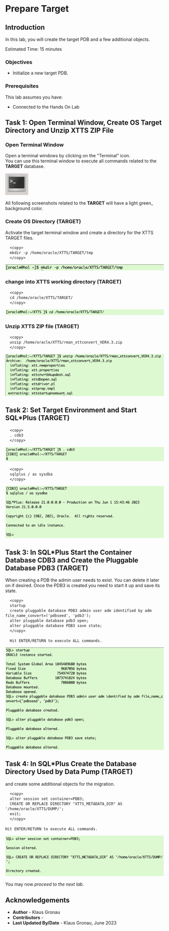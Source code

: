 # Prepare Target

## Introduction

In this lab, you will create the target PDB and a few additional objects.

Estimated Time: 15 minutes

### Objectives

- Initialize a new target PDB.

### Prerequisites

This lab assumes you have:

- Connected to the Hands On Lab

## Task 1: Open Terminal Window, Create OS Target Directory and Unzip XTTS ZIP File

### Open Terminal Window 
Open a terminal windows by clicking on the "Terminal" icon. <br>
You can use this terminal window to execute all commands related to the __TARGET__ database.

![Screenshot of the Linux Hands On Lab Terminal icon](./images/terminal.png " ")

All following screenshots related to the __TARGET__ will have a light green_ background color.


### Create OS Directory (__TARGET__)
Activate the target terminal window and create a directory for the XTTS TARGET files.

  ```
    <copy>
    mkdir -p /home/oracle/XTTS/TARGET/tmp
    </copy>
  ```

![Create TARGET OS directory ](./images/create-target-os-dir.png " ")

### change into XTTS working directory (__TARGET__)


  ```
    <copy>
    cd /home/oracle/XTTS/TARGET/
    </copy>
  ```

![change into XTTS TARGET OS working directory ](./images/change-target-working-dir.png " ")

### Unzip XTTS ZIP file (__TARGET__)
  ```
    <copy>
    unzip /home/oracle/XTTS/rman_xttconvert_VER4.3.zip
    </copy>
  ```
![Unzipping the XTTS Perl V4 ZIP file on target](./images/unzip-xtts-target.png " ")


## Task 2: Set Target Environment and Start SQL*Plus (__TARGET__)


  ```
    <copy>
    . cdb3
    </copy>
  ```
![Setting target database environment](./images/source-target-database-env.png " ")
  ```
    <copy>
    sqlplus / as sysdba 
    </copy>
  ```

![Login to CDB3](./images/open-target-sqlplus.png " ")


## Task 3: In SQL*Plus Start the Container Database __CDB3__ and Create the Pluggable Database __PDB3__ (__TARGET__)
When creating a PDB the admin user needs to exist. You can delete it later on if desired. Once the PDB3 is created you need to start it up and save its state.

  ```
    <copy>
    startup
    create pluggable database PDB3 admin user adm identified by adm file_name_convert=('pdbseed', 'pdb3');
    alter pluggable database pdb3 open;
    alter pluggable database PDB3 save state;
    </copy>
    
    Hit ENTER/RETURN to execute ALL commands.
  ```

![Create PDB3 in CDB3](./images/start-cdb3-create-pdb3.png " ")



## Task 4: In SQL*Plus Create the Database Directory Used by Data Pump (__TARGET__)
 and create some additional objects for the migration.

  ```
    <copy>
    alter session set container=PDB3;
    CREATE OR REPLACE DIRECTORY "XTTS_METADATA_DIR" AS '/home/oracle/XTTS/DUMP/';
    exit;
    </copy>

Hit ENTER/RETURN to execute ALL commands.
  ```


![create database directory in PDB3](./images/create-database-directory-pdb3.png " ")


You may now *proceed to the next lab*.



## Acknowledgements
* **Author** - Klaus Gronau
* **Contributors** -  
* **Last Updated By/Date** - Klaus Gronau, June 2023
